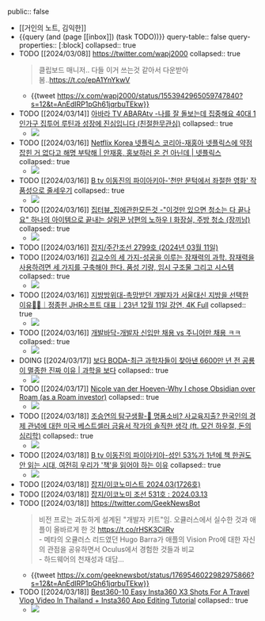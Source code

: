 public:: false

- [[거인의 노트, 김익한]]
- {{query (and (page [[inbox]]) (task TODO))}}
  query-table:: false
  query-properties:: [:block]
  collapsed:: true
- TODO [[2024/03/08]] https://twitter.com/wapj2000
  collapsed:: true
  > 클립보드 매니저.. 다들 이거 쓰는것 같아서 다운받아봄..<https://t.co/epA1YnYkwV>
	- {{tweet https://x.com/wapj2000/status/1553942965059747840?s=12&t=AnEdIRP1pGh61jqrbuTEkw}}
- TODO [[2024/03/14]] [아바라 TV ABARAtv -나를 잘 돌보는데 집중해요 40대 1인가구 집투어 루틴과 성장에 진심입니다 (친절한무관심)](https://youtube.com/watch?v=BAlWglGI2lE&si=5CqYy6Z-9F7uO_r0) 
  collapsed:: true
	- ![](https://i.ytimg.com/vi/BAlWglGI2lE/hqdefault.jpg)
- TODO [[2024/03/16]] [Netflix Korea 넷플릭스 코리아-재홍아 넷플릭스에 약점 잡힌 거 없다고 해명 부탁해 | 안재홍, 홍보하러 온 건 아닌데 | 넷플릭스](https://youtube.com/watch?v=dr9x99BblAA&si=8iBpa6EgyzZb6vJo) 
  collapsed:: true
	- ![](https://i.ytimg.com/vi/dr9x99BblAA/hqdefault.jpg)
- TODO [[2024/03/16]] [B tv 이동진의 파이아키아-'천만 문턱에서 좌절한 영화' 작품성으로 줄세우기](https://youtube.com/watch?v=EWwGGTpMKsM&si=3Xirh30TjXwTCU_t) 
  collapsed:: true
	- ![](https://i.ytimg.com/vi/EWwGGTpMKsM/hqdefault.jpg)
- TODO [[2024/03/16]] [집터뷰_집에관한모든것 -"이것만 있으면 청소는 다 끝나요" 하나의 아이템으로 끝내는 살림꾼 남편의 노하우  I 화장실, 주방 청소 (장끼남)](https://youtube.com/watch?v=mtpzDFrvwME&si=ga1TsPvwKW-D9bij) 
  collapsed:: true
	- ![](https://i.ytimg.com/vi/mtpzDFrvwME/hqdefault.jpg)
- TODO [[2024/03/16]] [잡지/주간조선 2799호 (2024년 03월 11일)](https://millie.page.link/?ibi=kr.co.millie.MillieShelf&efr=1&link=https://link.millie.co.kr/v3/bookDetail/179643641%3Furl%3Dhttps://www.millie.co.kr/v3/bookDetail/179643641)
- TODO [[2024/03/16]] [김교수의 세 가지-성공을 이루는 잠재력의 과학. 잠재력을 사용하려면 세 가지를 구축해야 한다. 품성 기량, 임시 구조물 그리고 시스템](https://youtube.com/watch?v=f76V84ayP0U&si=MDmB5hEjrxaj0Td9) 
  collapsed:: true
	- ![](https://i.ytimg.com/vi/f76V84ayP0U/hqdefault.jpg)
- TODO [[2024/03/16]] [지방방위대-촉망받던 개발자가 서울대신 지방을 선택한 이유👨‍💻｜정종헌 JHR소프트 대표｜23년 12월 11일 강연, 4K Full](https://youtube.com/watch?v=8AKTRQ8Ib-s&si=o--M2zJ3FKcsEmpg) 
  collapsed:: true
	- ![](https://i.ytimg.com/vi/8AKTRQ8Ib-s/hqdefault.jpg)
- TODO [[2024/03/16]] [개발바닥-개발자 신입만 채용 vs 주니어만 채용 ㅋㅋ](https://youtube.com/watch?v=7o3X0WiCO6U&si=XmCJe5ygBWng7Dud) 
  collapsed:: true
	- ![](https://i.ytimg.com/vi/7o3X0WiCO6U/hqdefault.jpg)
- DOING [[2024/03/17]] [보다 BODA-최근 과학자들이 찾아낸 6600만 년 전 공룡이 멸종한 진짜 이유 | 과학을 보다](https://youtube.com/watch?v=A-8K_pfCaDc&si=ASkWm4AWew0d0m7Z) 
  collapsed:: true
	- ![](https://i.ytimg.com/vi/A-8K_pfCaDc/hqdefault.jpg)
- TODO [[2024/03/17]] [Nicole van der Hoeven-Why I chose Obsidian over Roam (as a Roam investor)](https://youtube.com/watch?v=AWUk8-6yG2g&si=FzCLPGTomQnPJzlo) 
  collapsed:: true
	- ![](https://i.ytimg.com/vi/AWUk8-6yG2g/hqdefault.jpg)
- TODO [[2024/03/18]] [조승연의 탐구생활-👜 명품소비? 사교육지출? 한국인의 경제 관념에 대한 미국 베스트셀러 금융서 작가의 솔직한 생각 (ft. 모건 하우절, 돈의 심리학)](https://youtube.com/watch?v=A-48a6cLcg8&si=x690WdQvOvH9lalX) 
  collapsed:: true
	- ![](https://i.ytimg.com/vi/A-48a6cLcg8/hqdefault.jpg)
- TODO [[2024/03/18]] [B tv 이동진의 파이아키아-성인 53%가 1년에 책 한권도 안 읽는 시대, 여전히 우리가 '책'을 읽어야 하는 이유](https://youtube.com/watch?v=ehIdjNaJyIw&si=3YusENL8r15scYLh) 
  collapsed:: true
	- ![](https://i.ytimg.com/vi/ehIdjNaJyIw/hqdefault.jpg)
- TODO [[2024/03/18]] [잡지/이코노미스트 2024.03(1726호)](https://millie.page.link/?ibi=kr.co.millie.MillieShelf&efr=1&link=https://link.millie.co.kr/v3/bookDetail/179644271%3Furl%3Dhttps://www.millie.co.kr/v3/bookDetail/179644271)
- TODO [[2024/03/18]] [잡지/이코노미 조선 531호 : 2024.03.13](https://millie.page.link/?ibi=kr.co.millie.MillieShelf&efr=1&link=https://link.millie.co.kr/v3/bookDetail/179644272%3Furl%3Dhttps://www.millie.co.kr/v3/bookDetail/179644272)
- TODO [[2024/03/18]] https://twitter.com/GeekNewsBot
  > 비전 프로는 과도하게 설계된 "개발자 키트"임. 오큘러스에서 실수한 것과 애플이 올바르게 한 것 <https://t.co/rHSK3CilRv>   
  \- 메타의 오큘러스 리드였던 Hugo Barra가 애플의 Vision Pro에 대한 자신의 관점을 공유하면서 Oculus에서 경험한 것들과 비교   
  \- 하드웨어의 천재성과 대담...
	- {{tweet https://x.com/geeknewsbot/status/1769546022982975866?s=12&t=AnEdIRP1pGh61jqrbuTEkw}}
- TODO [[2024/03/18]] [Best360-10 Easy Insta360 X3 Shots For A Travel Vlog Video In Thailand + Insta360 App Editing Tutorial](https://youtube.com/watch?v=LqE6pcxrv_c&si=l3erauX6WTgox2Dq) 
  collapsed:: true
	- ![](https://i.ytimg.com/vi/LqE6pcxrv_c/hqdefault.jpg)